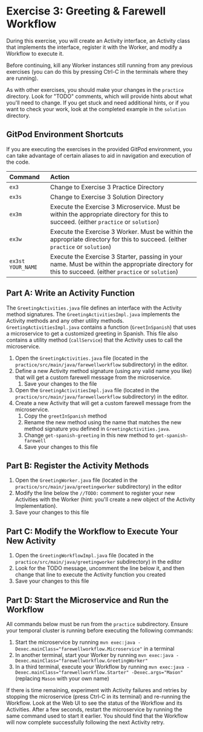 # Exercise 3: Greeting & Farewell Workflow

During this exercise, you will create an Activity interface, an Activity class that
implements the interface, register it with the Worker, and modify a Workflow to execute it.

Before continuing, kill any Worker instances still running from any
previous exercises (you can do this by pressing Ctrl-C in the terminals
where they are running).

As with other exercises, you should make your changes in the `practice`
directory. Look for "TODO" comments, which will provide hints about what
you'll need to change. If you get stuck and need additional hints, or
if you want to check your work, look at the completed example in the
`solution` directory.

## GitPod Environment Shortcuts

If you are executing the exercises in the provided GitPod environment, you
can take advantage of certain aliases to aid in navigation and execution of
the code.

| Command           | Action                                                                                                                                                |
| :---------------- | :---------------------------------------------------------------------------------------------------------------------------------------------------- |
| `ex3`             | Change to Exercise 3 Practice Directory                                                                                                               |
| `ex3s`            | Change to Exercise 3 Solution Directory                                                                                                               |
| `ex3m`            | Execute the Exercise 3 Microservice. Must be within the appropriate directory for this to succeed. (either `practice` or `solution`)                  |
| `ex3w`            | Execute the Exercise 3 Worker. Must be within the appropriate directory for this to succeed. (either `practice` or `solution`)                        |
| `ex3st YOUR_NAME` | Execute the Exercise 3 Starter, passing in your name. Must be within the appropriate directory for this to succeed. (either `practice` or `solution`) |

## Part A: Write an Activity Function

The `GreetingActivities.java` file defines an interface with the Activity method signatures.
The `GreetingActivitiesImpl.java` implements the Activity methods and any other utility methods.
`GreetingActivitiesImpl.java` contains a function (`GreetInSpanish`) that uses a
microservice to get a customized greeting in Spanish. This file also contains a utility method
(`callService`) that the Activity uses to call the microservice.

1. Open the `GreetingActivities.java` file (located in the `practice/src/main/java/farewellworkflow` subdirectory) in the editor.
2. Define a new Activity method signature (using any valid name you like) that will get a custom farewell message from the microservice.
   1. Save your changes to the file
3. Open the `GreetingActivitiesImpl.java` file (located in the `practice/src/main/java/farewellworkflow` subdirectory) in the editor.
4. Create a new Activity that will get a custom farewell message from the microservice.
   1. Copy the `greetInSpanish` method
   2. Rename the new method using the name that matches the new method signature you defined in `GreetingActivities.java`.
   3. Change `get-spanish-greeting` in this new method to `get-spanish-farewell`
   4. Save your changes to this file

## Part B: Register the Activity Methods

1. Open the `GreetingWorker.java` file (located in the `practice/src/main/java/greetingworker` subdirectory) in the editor
2. Modify the line below the `//TODO:` comment to register your new Activities with the Worker (hint: you'll create a new object of the Activity Implementation).
3. Save your changes to this file

## Part C: Modify the Workflow to Execute Your New Activity

1. Open the `GreetingWorkflowImpl.java` file (located in the `practice/src/main/java/greetingworker` subdirectory) in the editor
2. Look for the TODO message, uncomment the line below it, and then change that line
   to execute the Activity function you created
3. Save your changes to this file

## Part D: Start the Microservice and Run the Workflow

All commands below must be run from the `practice` subdirectory. Ensure your temporal cluster is running
before executing the following commands:

1. Start the microservice by running `mvn exec:java -Dexec.mainClass="farewellworkflow.Microservice"` in a terminal
2. In another terminal, start your Worker by running `mvn exec:java -Dexec.mainClass="farewellworkflow.GreetingWorker"`
3. In a third terminal, execute your Workflow by running `mvn exec:java -Dexec.mainClass="farewellworkflow.Starter" -Dexec.args="Mason"`
   (replacing `Mason` with your own name)

If there is time remaining, experiment with Activity failures and retries
by stopping the microservice (press Ctrl-C in its terminal) and re-running
the Workflow. Look at the Web UI to see the status of the Workflow and its
Activities. After a few seconds, restart the microservice by running the
same command used to start it earlier. You should find that the Workflow
will now complete successfully following the next Activity retry.
